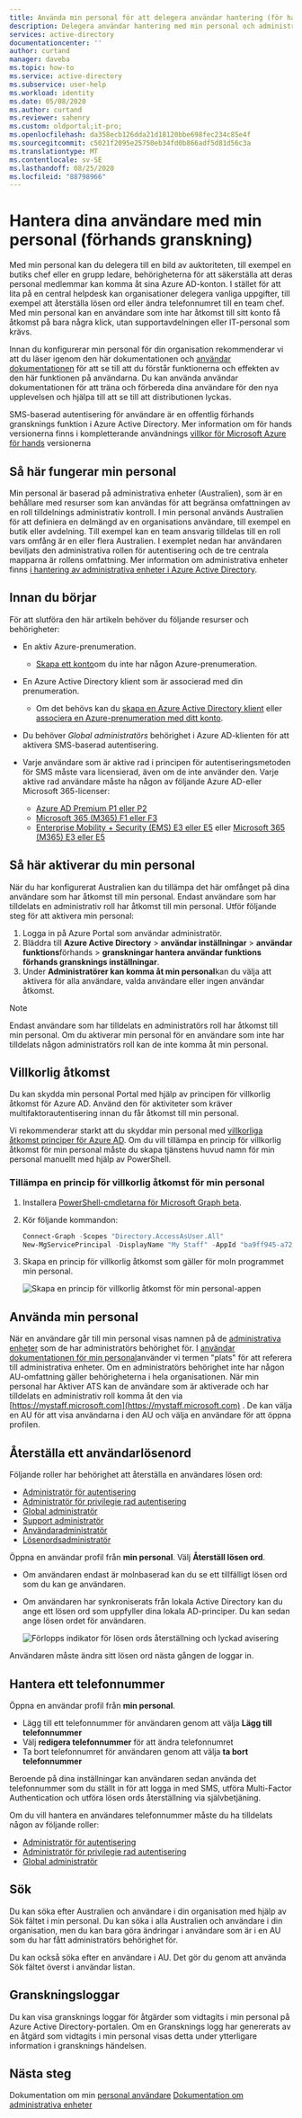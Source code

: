 ```yaml
---
title: Använda min personal för att delegera användar hantering (för hands version) – Azure AD | Microsoft Docs
description: Delegera användar hantering med min personal och administrativa enheter
services: active-directory
documentationcenter: ''
author: curtand
manager: daveba
ms.topic: how-to
ms.service: active-directory
ms.subservice: user-help
ms.workload: identity
ms.date: 05/08/2020
ms.author: curtand
ms.reviewer: sahenry
ms.custom: oldportal;it-pro;
ms.openlocfilehash: da358ecb126dda21d18120bbe698fec234c85e4f
ms.sourcegitcommit: c5021f2095e25750eb34fd0b866adf5d81d56c3a
ms.translationtype: MT
ms.contentlocale: sv-SE
ms.lasthandoff: 08/25/2020
ms.locfileid: "88798966"
---
```

# <a name="manage-your-users-with-my-staff-preview"></a>Hantera dina användare med min personal (förhands granskning)

Med min personal kan du delegera till en bild av auktoriteten, till exempel en butiks chef eller en grupp ledare, behörigheterna för att säkerställa att deras personal medlemmar kan komma åt sina Azure AD-konton. I stället för att lita på en central helpdesk kan organisationer delegera vanliga uppgifter, till exempel att återställa lösen ord eller ändra telefonnumret till en team chef. Med min personal kan en användare som inte har åtkomst till sitt konto få åtkomst på bara några klick, utan supportavdelningen eller IT-personal som krävs.

Innan du konfigurerar min personal för din organisation rekommenderar vi att du läser igenom den här dokumentationen och [användar dokumentationen](../user-help/my-staff-team-manager.md) för att se till att du förstår funktionerna och effekten av den här funktionen på användarna. Du kan använda användar dokumentationen för att träna och förbereda dina användare för den nya upplevelsen och hjälpa till att se till att distributionen lyckas.

SMS-baserad autentisering för användare är en offentlig förhands gransknings funktion i Azure Active Directory. Mer information om för hands versionerna finns i kompletterande användnings [villkor för Microsoft Azure för hands](https://azure.microsoft.com/support/legal/preview-supplemental-terms/) versionerna

## <a name="how-my-staff-works"></a>Så här fungerar min personal

Min personal är baserad på administrativa enheter (Australien), som är en behållare med resurser som kan användas för att begränsa omfattningen av en roll tilldelnings administrativ kontroll. I min personal används Australien för att definiera en delmängd av en organisations användare, till exempel en butik eller avdelning. Till exempel kan en team ansvarig tilldelas till en roll vars omfång är en eller flera Australien. I exemplet nedan har användaren beviljats den administrativa rollen för autentisering och de tre centrala mapparna är rollens omfattning. Mer information om administrativa enheter finns [i hantering av administrativa enheter i Azure Active Directory](directory-administrative-units.md).

## <a name="before-you-begin"></a>Innan du börjar

För att slutföra den här artikeln behöver du följande resurser och behörigheter:

* En aktiv Azure-prenumeration.

  * [Skapa ett konto](https://azure.microsoft.com/free/?WT.mc_id=A261C142F)om du inte har någon Azure-prenumeration.
* En Azure Active Directory klient som är associerad med din prenumeration.

  * Om det behövs kan du [skapa en Azure Active Directory klient](../fundamentals/sign-up-organization.md) eller [associera en Azure-prenumeration med ditt konto](../fundamentals/active-directory-how-subscriptions-associated-directory.md).
* Du behöver *Global administratörs* behörighet i Azure AD-klienten för att aktivera SMS-baserad autentisering.
* Varje användare som är aktive rad i principen för autentiseringsmetoden för SMS måste vara licensierad, även om de inte använder den. Varje aktive rad användare måste ha någon av följande Azure AD-eller Microsoft 365-licenser:

  * [Azure AD Premium P1 eller P2](https://azure.microsoft.com/pricing/details/active-directory/)
  * [Microsoft 365 (M365) F1 eller F3](https://www.microsoft.com/licensing/news/m365-firstline-workers)
  * [Enterprise Mobility + Security (EMS) E3 eller E5](https://www.microsoft.com/microsoft-365/enterprise-mobility-security/compare-plans-and-pricing) eller [Microsoft 365 (M365) E3 eller E5](https://www.microsoft.com/microsoft-365/compare-microsoft-365-enterprise-plans)

## <a name="how-to-enable-my-staff"></a>Så här aktiverar du min personal

När du har konfigurerat Australien kan du tillämpa det här omfånget på dina användare som har åtkomst till min personal. Endast användare som har tilldelats en administrativ roll har åtkomst till min personal. Utför följande steg för att aktivera min personal:

1. Logga in på Azure Portal som användar administratör.
2. Bläddra till **Azure Active Directory**  >  **användar inställningar**  >  **användar funktions**förhands  >  **granskningar hantera användar funktions förhands gransknings inställningar**.
3. Under **Administratörer kan komma åt min personal**kan du välja att aktivera för alla användare, valda användare eller ingen användar åtkomst.

> [!Note]
> Endast användare som har tilldelats en administratörs roll har åtkomst till min personal. Om du aktiverar min personal för en användare som inte har tilldelats någon administratörs roll kan de inte komma åt min personal.

## <a name="conditional-access"></a>Villkorlig åtkomst

Du kan skydda min personal Portal med hjälp av principen för villkorlig åtkomst för Azure AD. Använd den för aktiviteter som kräver multifaktorautentisering innan du får åtkomst till min personal.

Vi rekommenderar starkt att du skyddar min personal med [villkorliga åtkomst principer för Azure AD](../conditional-access/index.yml). Om du vill tillämpa en princip för villkorlig åtkomst för min personal måste du skapa tjänstens huvud namn för min personal manuellt med hjälp av PowerShell.

### <a name="apply-a-conditional-access-policy-to-my-staff"></a>Tillämpa en princip för villkorlig åtkomst för min personal

1. Installera [PowerShell-cmdletarna för Microsoft Graph beta](https://github.com/microsoftgraph/msgraph-sdk-powershell/blob/dev/samples/0-InstallModule.ps1).
1. Kör följande kommandon:

   ```powershell
   Connect-Graph -Scopes "Directory.AccessAsUser.All"
   New-MgServicePrincipal -DisplayName "My Staff" -AppId "ba9ff945-a723-4ab5-a977-bd8c9044fe61"
   ```
1. Skapa en princip för villkorlig åtkomst som gäller för moln programmet min personal.

    ![Skapa en princip för villkorlig åtkomst för min personal-appen](media/my-staff-configure/conditional-access.png)

## <a name="using-my-staff"></a>Använda min personal

När en användare går till min personal visas namnen på de [administrativa enheter](directory-administrative-units.md) som de har administratörs behörighet för. I [användar dokumentationen för min personal](../user-help/my-staff-team-manager.md)använder vi termen "plats" för att referera till administrativa enheter. Om en administratörs behörighet inte har någon AU-omfattning gäller behörigheterna i hela organisationen. När min personal har Aktiver ATS kan de användare som är aktiverade och har tilldelats en administrativ roll komma åt den via [https://mystaff.microsoft.com](https://mystaff.microsoft.com) . De kan välja en AU för att visa användarna i den AU och välja en användare för att öppna profilen.

## <a name="reset-a-users-password"></a>Återställa ett användarlösenord

Följande roller har behörighet att återställa en användares lösen ord:

- [Administratör för autentisering](directory-assign-admin-roles.md#authentication-administrator)
- [Administratör för privilegie rad autentisering](directory-assign-admin-roles.md#privileged-authentication-administrator)
- [Global administratör](directory-assign-admin-roles.md#global-administrator--company-administrator)
- [Support administratör](directory-assign-admin-roles.md#helpdesk-administrator)
- [Användaradministratör](directory-assign-admin-roles.md#user-administrator)
- [Lösenordsadministratör](directory-assign-admin-roles.md#password-administrator)

Öppna en användar profil från **min personal**. Välj **Återställ lösen ord**.

- Om användaren endast är molnbaserad kan du se ett tillfälligt lösen ord som du kan ge användaren.
- Om användaren har synkroniserats från lokala Active Directory kan du ange ett lösen ord som uppfyller dina lokala AD-principer. Du kan sedan ange lösen ordet för användaren.

    ![Förlopps indikator för lösen ords återställning och lyckad avisering](media/my-staff-configure/reset-password.png)

Användaren måste ändra sitt lösen ord nästa gången de loggar in.

## <a name="manage-a-phone-number"></a>Hantera ett telefonnummer

Öppna en användar profil från **min personal**.

- Lägg till ett telefonnummer för användaren genom att välja **Lägg till telefonnummer**
- Välj **redigera telefonnummer** för att ändra telefonnumret
- Ta bort telefonnumret för användaren genom att välja **ta bort telefonnummer**

Beroende på dina inställningar kan användaren sedan använda det telefonnummer som du ställt in för att logga in med SMS, utföra Multi-Factor Authentication och utföra lösen ords återställning via självbetjäning.

Om du vill hantera en användares telefonnummer måste du ha tilldelats någon av följande roller:

- [Administratör för autentisering](directory-assign-admin-roles.md#authentication-administrator)
- [Administratör för privilegie rad autentisering](directory-assign-admin-roles.md#privileged-authentication-administrator)
- [Global administratör](directory-assign-admin-roles.md#global-administrator--company-administrator)

## <a name="search"></a>Sök

Du kan söka efter Australien och användare i din organisation med hjälp av Sök fältet i min personal. Du kan söka i alla Australien och användare i din organisation, men du kan bara göra ändringar i användare som är i en AU som du har fått administratörs behörighet för.

Du kan också söka efter en användare i AU. Det gör du genom att använda Sök fältet överst i användar listan.

## <a name="audit-logs"></a>Granskningsloggar

Du kan visa gransknings loggar för åtgärder som vidtagits i min personal på Azure Active Directory-portalen. Om en Gransknings logg har genererats av en åtgärd som vidtagits i min personal visas detta under ytterligare information i gransknings händelsen.

## <a name="next-steps"></a>Nästa steg

Dokumentation om min [personal användare](../user-help/my-staff-team-manager.md) 
 [Dokumentation om administrativa enheter](directory-administrative-units.md)